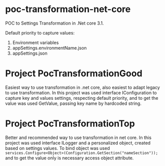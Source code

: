 # poc-transformation-net-core
POC to Settings Transformation in .Net core 3.1.

Default priority to capture values:
1. Environment variables
2. appSettings.environmentName.json
3. appSettings.json

# Project PocTransformationGood
Easiest way to use transformation in .net core, also easiest to adapt legacy to use transformation.
In this project was used interface IConfiguration to capture key and values settings, respecting default priority, and to get the value was used GetValue, passing key name by hardcoded string.

# Project PocTransformationTop
Better and recommended way to use transformation in net core. In this project was used interface ILogger and a personalized object, created based on settings values. 
To bind object was used `services.Configure<Object>(Configuration.GetSection("nameSection"));` and to get the value only is necessary access object attribute.

